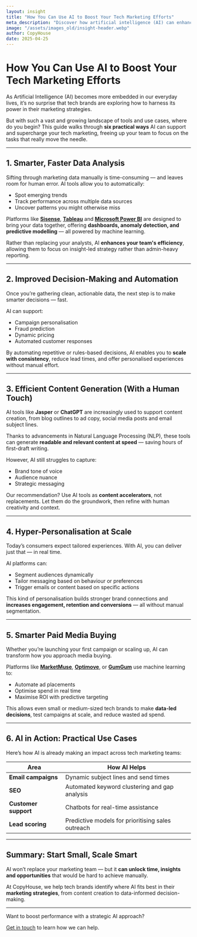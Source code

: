 ```yaml
---
layout: insight
title: "How You Can Use AI to Boost Your Tech Marketing Efforts"
meta_description: "Discover how artificial intelligence (AI) can enhance tech marketing through data analysis, personalisation, content creation, and more."
image: "/assets/images_old/insight-header.webp"
author: CopyHouse
date: 2025-04-25
---
```


# How You Can Use AI to Boost Your Tech Marketing Efforts

As Artificial Intelligence (AI) becomes more embedded in our everyday lives, it’s no surprise that tech brands are exploring how to harness its power in their marketing strategies.

But with such a vast and growing landscape of tools and use cases, where do you begin? This guide walks through **six practical ways** AI can support and supercharge your tech marketing, freeing up your team to focus on the tasks that really move the needle.

---

## 1. Smarter, Faster Data Analysis

Sifting through marketing data manually is time-consuming — and leaves room for human error. AI tools allow you to automatically:

- Spot emerging trends  
- Track performance across multiple data sources  
- Uncover patterns you might otherwise miss  

Platforms like **[Sisense](https://www.sisense.com/)**, **[Tableau](https://www.tableau.com/)** and **[Microsoft Power BI](https://powerbi.microsoft.com/)** are designed to bring your data together, offering **dashboards, anomaly detection, and predictive modelling** — all powered by machine learning.

Rather than replacing your analysts, AI **enhances your team's efficiency**, allowing them to focus on insight-led strategy rather than admin-heavy reporting.

---

## 2. Improved Decision-Making and Automation

Once you’re gathering clean, actionable data, the next step is to make smarter decisions — fast.

AI can support:
- Campaign personalisation  
- Fraud prediction  
- Dynamic pricing  
- Automated customer responses  

By automating repetitive or rules-based decisions, AI enables you to **scale with consistency**, reduce lead times, and offer personalised experiences without manual effort.

---

## 3. Efficient Content Generation (With a Human Touch)

AI tools like **Jasper** or **ChatGPT** are increasingly used to support content creation, from blog outlines to ad copy, social media posts and email subject lines.

Thanks to advancements in Natural Language Processing (NLP), these tools can generate **readable and relevant content at speed** — saving hours of first-draft writing.

However, AI still struggles to capture:
- Brand tone of voice  
- Audience nuance  
- Strategic messaging  

Our recommendation? Use AI tools as **content accelerators**, not replacements. Let them do the groundwork, then refine with human creativity and context.

---

## 4. Hyper-Personalisation at Scale

Today’s consumers expect tailored experiences. With AI, you can deliver just that — in real time.

AI platforms can:
- Segment audiences dynamically  
- Tailor messaging based on behaviour or preferences  
- Trigger emails or content based on specific actions  

This kind of personalisation builds stronger brand connections and **increases engagement, retention and conversions** — all without manual segmentation.

---

## 5. Smarter Paid Media Buying

Whether you’re launching your first campaign or scaling up, AI can transform how you approach media buying.

Platforms like **[MarketMuse](https://www.marketmuse.com/)**, **[Optimove](https://www.optimove.com/)**, or **[GumGum](https://www.gumgum.com/)** use machine learning to:
- Automate ad placements  
- Optimise spend in real time  
- Maximise ROI with predictive targeting  

This allows even small or medium-sized tech brands to make **data-led decisions**, test campaigns at scale, and reduce wasted ad spend.

---

## 6. AI in Action: Practical Use Cases

Here’s how AI is already making an impact across tech marketing teams:

| Area | How AI Helps |
|------|--------------|
| **Email campaigns** | Dynamic subject lines and send times |
| **SEO** | Automated keyword clustering and gap analysis |
| **Customer support** | Chatbots for real-time assistance |
| **Lead scoring** | Predictive models for prioritising sales outreach |

---

## Summary: Start Small, Scale Smart

AI won’t replace your marketing team — but it **can unlock time, insights and opportunities** that would be hard to achieve manually.

At CopyHouse, we help tech brands identify where AI fits best in their **marketing strategies**, from content creation to data-informed decision-making.

---

Want to boost performance with a strategic AI approach?

[Get in touch](https://www.copyhouse.io/contact) to learn how we can help.
